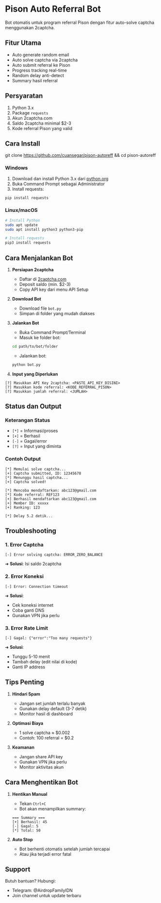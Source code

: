 # Pison Auto Referral Bot

Bot otomatis untuk program referral Pison dengan fitur auto-solve captcha menggunakan 2captcha.

## Fitur Utama
- Auto generate random email
- Auto solve captcha via 2captcha
- Auto submit referral ke Pison
- Progress tracking real-time
- Random delay anti-detect
- Summary hasil referral

## Persyaratan
1. Python 3.x
2. Package `requests`
3. Akun 2captcha.com
4. Saldo 2captcha minimal $2-3
5. Kode referral Pison yang valid

## Cara Install

git clone https://github.com/cuansegar/pison-autoreff && cd pison-autoreff

### Windows
1. Download dan install Python 3.x dari [python.org](https://python.org)
2. Buka Command Prompt sebagai Administrator
3. Install requests:
```bash
pip install requests
```

### Linux/macOS
```bash
# Install Python
sudo apt update
sudo apt install python3 python3-pip

# Install requests
pip3 install requests
```

## Cara Menjalankan Bot

1. **Persiapan 2captcha**
   - Daftar di [2captcha.com](https://2captcha.com)
   - Deposit saldo (min. $2-3)
   - Copy API key dari menu API Setup

2. **Download Bot**
   - Download file `bot.py`
   - Simpan di folder yang mudah diakses

3. **Jalankan Bot**
   - Buka Command Prompt/Terminal
   - Masuk ke folder bot:
   ```bash
   cd path/to/bot/folder
   ```
   - Jalankan bot:
   ```bash
   python bot.py
   ```

4. **Input yang Diperlukan**
```
[?] Masukkan API Key 2captcha: <PASTE_API_KEY_DISINI>
[?] Masukkan kode referral: <KODE_REFERRAL_PISON>
[?] Masukkan jumlah referral: <JUMLAH>
```

## Status dan Output

### Keterangan Status
- `[*]` = Informasi/proses
- `[+]` = Berhasil
- `[-]` = Gagal/error
- `[?]` = Input yang diminta

### Contoh Output
```
[*] Memulai solve captcha...
[+] Captcha submitted, ID: 12345678
[*] Menunggu hasil captcha...
[+] Captcha solved!

[*] Mencoba mendaftarkan: abc123@gmail.com
[*] Kode referral: REF123
[+] Berhasil mendaftarkan abc123@gmail.com
[+] Member ID: xxxxx
[+] Ranking: 123

[*] Delay 5.2 detik...
```

## Troubleshooting

### 1. Error Captcha
```
[-] Error solving captcha: ERROR_ZERO_BALANCE
```
➜ **Solusi**: Isi saldo 2captcha

### 2. Error Koneksi
```
[-] Error: Connection timeout
```
➜ **Solusi**: 
- Cek koneksi internet
- Coba ganti DNS
- Gunakan VPN jika perlu

### 3. Error Rate Limit
```
[-] Gagal: {"error":"Too many requests"}
```
➜ **Solusi**:
- Tunggu 5-10 menit
- Tambah delay (edit nilai di kode)
- Ganti IP address

## Tips Penting

1. **Hindari Spam**
   - Jangan set jumlah terlalu banyak
   - Gunakan delay default (3-7 detik)
   - Monitor hasil di dashboard

2. **Optimasi Biaya**
   - 1 solve captcha ≈ $0.002
   - Contoh: 100 referral = $0.2

3. **Keamanan**
   - Jangan share API key
   - Gunakan VPN jika perlu
   - Monitor aktivitas akun

## Cara Menghentikan Bot

1. **Hentikan Manual**
   - Tekan `Ctrl+C`
   - Bot akan menampilkan summary:
   ```
   === Summary ===
   [+] Berhasil: 45
   [-] Gagal: 5
   [*] Total: 50
   ```

2. **Auto Stop**
   - Bot berhenti otomatis setelah jumlah tercapai
   - Atau jika terjadi error fatal

## Support

Butuh bantuan? Hubungi:
- Telegram: @AirdropFamilyIDN
- Join channel untuk update terbaru

